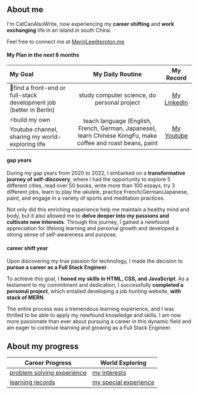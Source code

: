 ## About me
I'm CatCanAlsoWrite, now experiencing my **career shifting** and **work exchanging** life in an island in south China.

Feel free to connect me at MerinLee@proton.me

#### My Plan in the next 6 months

My Goal | My Daily Routine | My Record
:-- | :--: | :--:
🌱find a front-end or full-stack development job (better in Berlin) | study computer science, do personal project | [My LinkedIn](https://www.linkedin.com/in/merin-lee/)
⚡build my own Youtube channel, sharing my world-exploring life | teach language (English, French, German, Japanese), learn Chinese KongFu, make coffee and roast beans, paint | [My Youtube]()



#### gap years
During my gap years from 2020 to 2022, I embarked on a **transformative journey of self-discovery**, where I had the opportunity to explore 5 different cities, read over 50 books, write more than 100 essays, try 3 different jobs, learn to play the ukulele, practice French/German/Japanese, paint, and engage in a variety of sports and meditation practices. 

Not only did this enriching experience help me maintain a healthy mind and body, but it also allowed me to **delve deeper into my passions and cultivate new interests**. Through this journey, I gained a newfound appreciation for lifelong learning and personal growth and developed a strong sense of self-awareness and purpose.

#### career shift year
Upon discovering my true passion for technology, I made the decision to **pursue a career as a Full Stack Engineer**. 

To achieve this goal, I **honed my skills in HTML, CSS, and JavaScript**. As a testament to my commitment and dedication, I successfully **completed a personal project**, which entailed developing a job hunting website, **with stack of MERN**. 

The entire process was a tremendous learning experience, and I was thrilled to be able to apply my newfound knowledge and skills. I am now more passionate than ever about pursuing a career in this dynamic field and am eager to continue learning and growing as a Full Stack Engineer.

## About my progress
Career Progress | World Exploring
-- | --
[problem solving experience](https://github.com/CatCanAlsoWrite/problem-solving) | [my interests](https://github.com/CatCanAlsoWrite/my-interests)
[learning records](https://github.com/CatCanAlsoWrite/learning-material) | [my special experience](https://github.com/CatCanAlsoWrite/my-special-experience)
